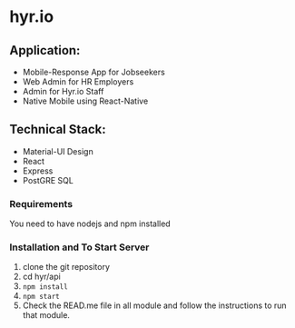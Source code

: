 # hyr.io

## Application:
- Mobile-Response App for Jobseekers
- Web Admin for HR Employers
- Admin for Hyr.io Staff
- Native Mobile using React-Native

## Technical Stack:
- Material-UI Design
- React
- Express
- PostGRE SQL

### Requirements
You need to have nodejs and npm installed

### Installation and To Start Server
1. clone the git repository
2. cd hyr/api
3. `npm install`
4. `npm start`
5. Check the READ.me file in all module and follow the instructions to run that module.


